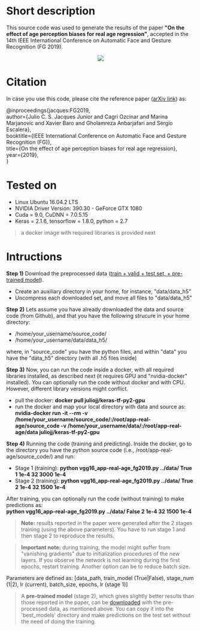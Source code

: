 # Short description
This source code was used to generate the results of the paper 
<b>"On the effect of age perception biases for real age regression"</b>, accepted in the 
14th IEEE International Conference on Automatic Face and Gesture Recognition (FG 2019). 
<center><img src="https://www.dropbox.com/s/rb6luvh3bsoy0k2/fg-2019.jpg?raw=1"></center>

# Citation
In case you use this code, please cite the reference paper (<a href="https://arxiv.org/abs/1902.07653">arXiv link</a>) as:

@inproceedings{jacques:FG2019,<br>
 author={Julio C. S. Jacques Junior and Cagri Ozcinar and Marina Marjanovic
         and Xavier Baro and Gholamreza Anbarjafari and Sergio Escalera},<br>
 booktitle={IEEE International Conference on Automatic Face and Gesture
            Recognition (FG)},<br>
 title={On the effect of age perception biases for real age regression},<br>
 year={2019},<br>
 }<br>
 

# Tested on
- Linux Ubuntu 16.04.2 LTS
- NVIDIA Driver Version: 390.30 - GeForce GTX 1080
- Cuda = 9.0, CuDNN = 7.0.5.15
- Keras = 2.1.6, tensorflow = 1.8.0, python = 2.7<br>
>a docker image with required libraries is provided next

# Intructions
<b>Step 1)</b> Download the preprocessed data (<a href="https://drive.google.com/file/d/1KF_eq_-1uv1zHCCpiNTM00h3APuShLbf/view?usp=sharing">train + valid + test set, + pre-trained model</a>). <br>
- Create an auxiliary directory in your home, for instance, "data/data_h5"
- Uncompress each downloaded set, and move all files to "data/data_h5"

<b>Step 2)</b> Lets assume you have already downloaded the data and source code (from Github), and that you have the following strucure in your home directory:

- /home/your_username/source_code/
- /home/your_username/data/data_h5/

where, in "source_code" you have the python files, and within "data" you have the "data_h5" directory (with all .h5 files inside)

<b>Step 3)</b> Now, you can run the code inside a docker, with all required libraries installed, as described next (it requires GPU and "nvidia-docker" installed). You can optionally run the code without docker and with CPU. However, different library versions might conflict.

  - pull the docker: <b>docker pull juliojj/keras-tf-py2-gpu</b>
  - run the docker and map your local directory with data and source as:<br>
<b>nvidia-docker run -it --rm -v /home/your_username/source_code/:/root/app-real-age/source_code -v /home/your_username/data/:/root/app-real-age/data juliojj/keras-tf-py2-gpu</b>

<b>Step 4)</b> Running the code (training and predicting). Inside the docker, go to the directory you have the python source code (i.e., /root/app-real-age/source_code/) and run:
 
- Stage 1 (training): <b>python vgg16_app-real-age_fg2019.py ../data/ True 1 1e-4 32 3000 1e-4</b>
- Stage 2 (training): <b>python vgg16_app-real-age_fg2019.py ../data/ True 2 1e-4 32 1500 1e-4</b>

After training, you can optionally run the code (without training) to make predictions as:<br>
<b>python vgg16_app-real-age_fg2019.py ../data/ False 2 1e-4 32 1500 1e-4</b>

><b>Note:</b> results reported in the paper were generated after the 2 stages training (using the above parameters). You have to run stage 1 and then stage 2 to reproduce the results.

><b>Important note:</b> during training, the model might suffer from "vanishing gradients" due to initialization procedures of the new layers. If you observe the network is not learning during the first epochs, restart training. Another option can be to reduce batch size.

Parameters are defined as: [data_path, train_model (True|False), stage_num (1|2), lr (current), batch_size, epochs, lr (stage 1)]

>A <b>pre-trained model</b> (stage 2), which gives slightly better results than those reported in the paper, can be <a href="https://drive.google.com/file/d/1KF_eq_-1uv1zHCCpiNTM00h3APuShLbf/view?usp=sharing">downloaded</a> with the pre-processed data, as mentioned above. You can copy it into the 'best_models' directory and make predictions on the test set without the need of doing the training.
